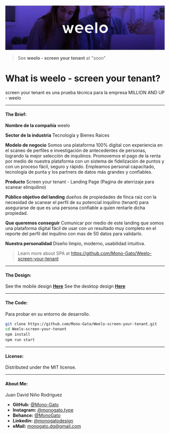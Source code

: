 [![weelo](https://raw.githubusercontent.com/Mono-Gato/Weelo-screen-your-tenant/main/readme/Readme.jpg "weelo")](https://masterconf7.herokuapp.com/ "MasterCONF7")

>See **weelo - screen your tenant** at "soon"

# What is weelo - screen your tenant?
screen your tenant es una prueba técnica para la empresa MILLION AND UP - weelo

------------



#### The Brief:
**Nombre de la compañía**
weelo

**Sector de la industria**
Tecnología y Bienes Raices 

**Modelo de negocio**
Somos una plataforma 100% digital con experiencia en el scaneo de perfiles e investigación de antecedentes de personas, logrando la mejor selección de inquilinos. Promovemos el pago de la renta por medio de nuestra plataforma con un sistema de fidelización de puntos y con un proceso fácil, seguro y rápido. Empleamos personal capacitado, tecnología de punta y los partners de datos más grandes y confiables. 

**Producto**
Screen your tenant - Landing Page (Pagina de aterrizaje para scanear elinquilino) 

**Público objetivo del landing**
dueños de propiedades de finca raiz con la necesidad de scanear el perfil de su potencial inquilino (tenant) para asegurarse de que es una persona confiable a quien rentarle dicha propiedad. 

**Que queremos conseguir**
Comunicar por medio de este landing que somos una plataforma digital fácil de usar con un resultado muy completo en el reporte del perfil del inquilino con mas de 50 datos para validarlo.

**Nuestra personalidad**
 Diseño limpio, moderno, usabilidad intuitiva. 


>Learn more about SPA at https://github.com/Mono-Gato/Weelo-screen-your-tenant

------------

#### The Design:

See the mobile design [**Here**](https://xd.adobe.com/view/50bfc06f-b7d6-49aa-8d6b-eeaa1a5b1a14-05ec/ "** Here**")
See the desktop design [**Here**](https://xd.adobe.com/view/e256e9bc-26bf-460b-99ad-f13cd54a1046-b705/ "** Here**")

------------
#### The Code:

Para probar en su entorno de desarrollo.

```sh
git clone https://github.com/Mono-Gato/Weelo-screen-your-tenant.git
cd Weelo-screen-your-tenant
npm install
npm run start
```
------------

#### License:

Distributed under the MIT license.

------------
#### About Me:

Juan David Niño Rodriguez

- **GitHub:** [@Mono-Gato](https://github.com/Mono-Gato "@Mono-Gato")
- **Instagram:** [@monogato.type](https://www.instagram.com/monogato.type/ "@monogato.type")
- **Behance:** [@MonoGato](https://www.behance.net/monogatodesign "@MonoGato")
- **Linkedin:** [@monogatodesign](https://www.linkedin.com/in/monogatodesign/ "@monogatodesign")
- **eMail:** monogato.dg@gmail.com
